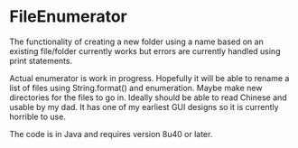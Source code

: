# FileEnumerator
The functionality of creating a new folder using a name based on an existing file/folder currently works but errors are currently handled using print statements.

Actual enumerator is work in progress. Hopefully it will be able to rename a list of files using String.format() and enumeration. Maybe make new directories for the files to go in. Ideally should be able to read Chinese and usable by my dad. It has one of my earliest GUI designs so it is currently horrible to use.

The code is in Java and requires version 8u40 or later.
